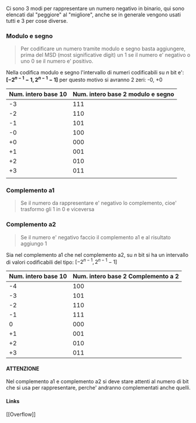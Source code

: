 Ci sono 3 modi per rappresentare un numero negativo in binario, qui sono elencati dal "peggiore" al "migliore", anche se in generale vengono usati tutti e 3 per cose diverse.

### Modulo e segno
>Per codificare un numero tramite modulo e segno basta aggiungere, prima del MSD (most significative digit) un 1 se il numero e' negativo o uno 0 se il numero e' positivo.

Nella codifica modulo e segno l'intervallo di numeri codificabili su $n$ bit e': **$\left\lbrack-2^{n-1}-1,2^{n-1}-1\right\rbrack$**
per questo motivo si avranno 2 zeri: -0, +0

| Num. intero base 10 | Num. intero base 2 modulo e segno |
| ---- | ---- |
| -3 | 111 |
| -2 | 110 |
| -1 | 101 |
| -0 | 100 |
| +0 | 000 |
| +1 | 001 |
| +2 | 010 |
| +3 | 011 |
|  |  |

### Complemento a1
>Se il numero da rappresentare e' negativo lo complemento, cioe' trasformo gli 1 in 0 e viceversa

### Complemento a2
>Se il numero e' negativo faccio il complemento a1 e al risultato aggiungo 1


Sia nel complemento a1 che nel complemento a2, su $n$ bit si ha un intervallo di valori codificabili del tipo: $\left\lbrack-2^{n-1},2^{n-1}-1\right\rbrack$

| Num. intero base 10 | Num. intero base 2 Complemento a 2 |
| ---- | ---- |
| -4 | 100 |
| -3 | 101 |
| -2 | 110 |
| -1 | 111 |
| 0 | 000 |
| +1 | 001 |
| +2 | 010 |
| +3 | 011 |
#### ATTENZIONE
Nel complemento a1 e complemento a2 si deve stare attenti al numero di bit che si usa per rappresentare, perche' andranno complementati anche quelli.


#### Links

[[Overflow]]
